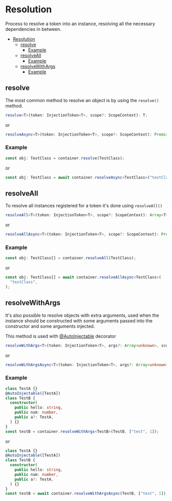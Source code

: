 # Resolution

Process to resolve a token into an instance, resolving all the necessary
dependencies in between.

- [Resolution](#resolution)
  - [resolve](#resolve)
    - [Example](#example)
  - [resolveAll](#resolveall)
    - [Example](#example-1)
  - [resolveWithArgs](#resolvewithargs)
    - [Example](#example-2)

## resolve

The most common method to resolve an object is by using the `resolve()` method.

```typescript
resolve<T>(token: InjectionToken<T>, scope?: ScopeContext): T;
```

or

```typescript
resolveAsync<T>(token: InjectionToken<T>, scope?: ScopeContext): Promise<T>;
```

### Example

```typescript
const obj: TestClass = container.resolve(TestClass);
```

or

```typescript
const obj: TestClass = await container.resolveAsync<TestClass>("testClass");
```

## resolveAll

To resolve all instances registered for a token it's done using `resolveAll()`

```typescript
resolveAll<T>(token: InjectionToken<T>, scope?: ScopeContext): Array<T>;
```

or

```typescript
resolveAllAsync<T>(token: InjectionToken<T>, scope?: ScopeContext): Promise<Array<T>>;
```

### Example<!-- markdownlint-disable-line no-duplicate-heading -->

```typescript
const obj: TestClass[] = container.resolveAll(TestClass);
```

or

```typescript
const obj: TestClass[] = await container.resolveAllAsync<TestClass>(
  "testClass",
);
```

## resolveWithArgs

It's also possible to resolve objects with extra arguments, used when the
instance should be constructed with some arguments passed into the constructor
and some arguments injected.

This method is used with [@AutoInjectable](02-decorators.md##autoinjectable)
decorator

```typescript
resolveWithArgs<T>(token: InjectionToken<T>, args?: Array<unknown>, scope?: ScopeContext): T;
```

or

```typescript
resolveWithArgsAsync<T>(token: InjectionToken<T>, args?: Array<unknown>, scope?: ScopeContext): Promise<T>;
```

### Example<!-- markdownlint-disable-line no-duplicate-heading -->

```typescript
class TestA {}
@AutoInjectable([TestA])
class TestB {
  constructor(
    public hello: string,
    public num: number,
    public a?: TestA,
  ) {}
}
const testB = container.resolveWithArgs<TestB>(TestB, ["test", 1]);
```

or

```typescript
class TestA {}
@AutoInjectable([TestA])
class TestB {
  constructor(
    public hello: string,
    public num: number,
    public a?: TestA,
  ) {}
}
const testB = await container.resolveWithArgsAsync(TestB, ["test", 1]);
```
